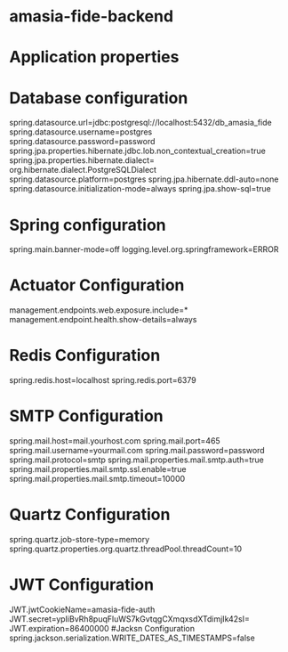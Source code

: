 # amasia-fide-backend

# Application properties


# Database configuration

spring.datasource.url=jdbc:postgresql://localhost:5432/db_amasia_fide
spring.datasource.username=postgres
spring.datasource.password=password
spring.jpa.properties.hibernate.jdbc.lob.non_contextual_creation=true
spring.jpa.properties.hibernate.dialect= org.hibernate.dialect.PostgreSQLDialect
spring.datasource.platform=postgres
spring.jpa.hibernate.ddl-auto=none
spring.datasource.initialization-mode=always
spring.jpa.show-sql=true

# Spring configuration

spring.main.banner-mode=off
logging.level.org.springframework=ERROR

# Actuator Configuration
management.endpoints.web.exposure.include=*
management.endpoint.health.show-details=always

# Redis Configuration
spring.redis.host=localhost
spring.redis.port=6379

# SMTP Configuration
spring.mail.host=mail.yourhost.com
spring.mail.port=465
spring.mail.username=yourmail.com
spring.mail.password=password
spring.mail.protocol=smtp
spring.mail.properties.mail.smtp.auth=true
spring.mail.properties.mail.smtp.ssl.enable=true
spring.mail.properties.mail.smtp.timeout=10000

# Quartz Configuration
spring.quartz.job-store-type=memory
spring.quartz.properties.org.quartz.threadPool.threadCount=10

# JWT Configuration
JWT.jwtCookieName=amasia-fide-auth
JWT.secret=ypIiBvRh8puqFluWS7kGvtqgCXmqxsdXTdimjIk42sI=
JWT.expiration=86400000
#Jacksn Configuration
spring.jackson.serialization.WRITE_DATES_AS_TIMESTAMPS=false
